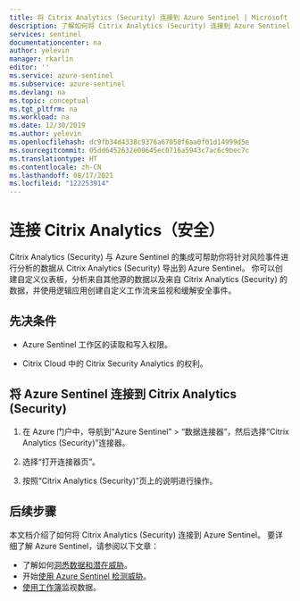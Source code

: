 ```yaml
---
title: 将 Citrix Analytics (Security) 连接到 Azure Sentinel | Microsoft Docs
description: 了解如何将 Citrix Analytics (Security) 连接到 Azure Sentinel。
services: sentinel
documentationcenter: na
author: yelevin
manager: rkarlin
editor: ''
ms.service: azure-sentinel
ms.subservice: azure-sentinel
ms.devlang: na
ms.topic: conceptual
ms.tgt_pltfrm: na
ms.workload: na
ms.date: 12/30/2019
ms.author: yelevin
ms.openlocfilehash: dc9fb34d4338c9376a67050f6aa0f01d14999d5e
ms.sourcegitcommit: 05dd6452632e00645ec0716a5943c7ac6c9bec7c
ms.translationtype: HT
ms.contentlocale: zh-CN
ms.lasthandoff: 08/17/2021
ms.locfileid: "122253914"
---
```

# <a name="connect-citrix-analytics-security"></a>连接 Citrix Analytics（安全） 

Citrix Analytics (Security) 与 Azure Sentinel 的集成可帮助你将针对风险事件进行分析的数据从 Citrix Analytics (Security) 导出到 Azure Sentinel。 你可以创建自定义仪表板，分析来自其他源的数据以及来自 Citrix Analytics (Security) 的数据，并使用逻辑应用创建自定义工作流来监视和缓解安全事件。 



## <a name="prerequisites"></a>先决条件

- Azure Sentinel 工作区的读取和写入权限。

- Citrix Cloud 中的 Citrix Security Analytics 的权利。


## <a name="connect-azure-sentinel-to-citrix-analytics-security"></a>将 Azure Sentinel 连接到 Citrix Analytics (Security)

1. 在 Azure 门户中，导航到“Azure Sentinel” > “数据连接器”，然后选择“Citrix Analytics (Security)”连接器。  

2. 选择“打开连接器页”。

3. 按照“Citrix Analytics (Security)”页上的说明进行操作。

## <a name="next-steps"></a>后续步骤
本文档介绍了如何将 Citrix Analytics (Security) 连接到 Azure Sentinel。 要详细了解 Azure Sentinel，请参阅以下文章：
- 了解如何[洞悉数据和潜在威胁](get-visibility.md)。
- 开始[使用 Azure Sentinel 检测威胁](detect-threats-built-in.md)。
- [使用工作簿](monitor-your-data.md)监视数据。